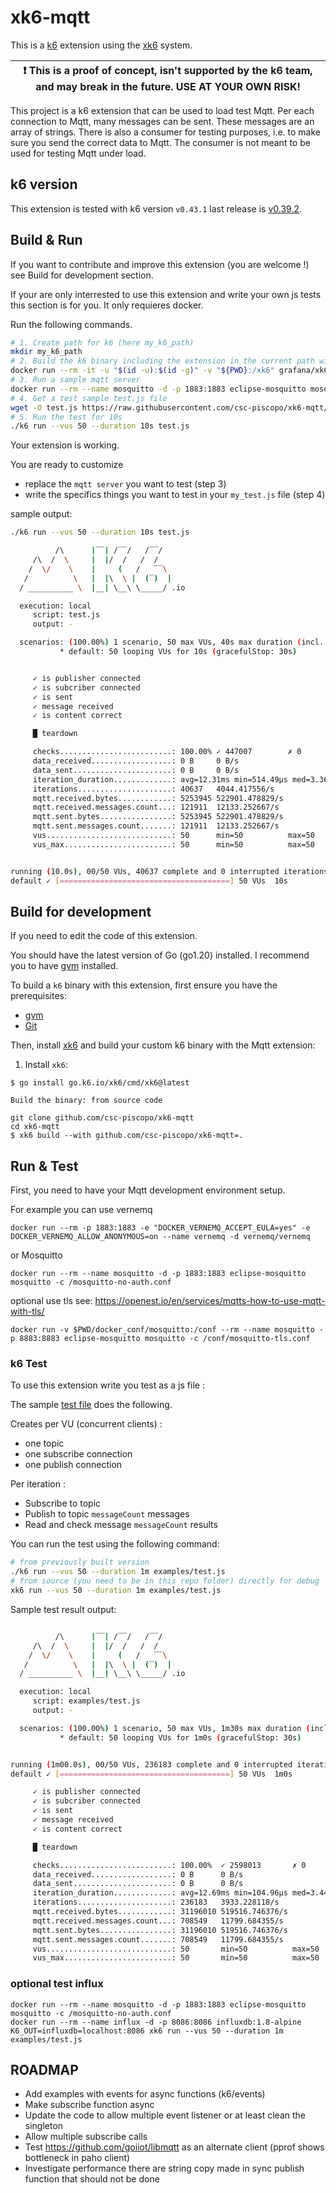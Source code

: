 # xk6-mqtt

This is a [k6](https://go.k6.io/k6) extension using the [xk6](https://github.com/grafana/xk6) system.

| :exclamation: This is a proof of concept, isn't supported by the k6 team, and may break in the future. USE AT YOUR OWN RISK! |
| ---------------------------------------------------------------------------------------------------------------------------- |

This project is a k6 extension that can be used to load test Mqtt.
Per each connection to Mqtt, many messages can be sent. These messages are an array of strings.
There is also a consumer for testing purposes, i.e. to make sure you send the correct data to Mqtt.
The consumer is not meant to be used for testing Mqtt under load.

## k6 version

This extension is tested with k6 version `v0.43.1` last release is [v0.39.2](https://github.com/csc-piscopo/xk6-mqtt/releases/tag/v0.39.2).


## Build & Run

If you want to contribute and improve this extension (you are welcome !) see Build for development section.

If your are only interrested to use this extension and write your own js tests this section is for you.
It only requieres docker.

Run the following commands.

```bash
# 1. Create path for k6 (here my_k6_path)
mkdir my_k6_path
# 2. Build the k6 binary including the extension in the current path with
docker run --rm -it -u "$(id -u):$(id -g)" -v "${PWD}:/xk6" grafana/xk6 build v0.43.1 --with github.com/csc-piscopo/xk6-mqtt@v0.39.2
# 3. Run a sample mqtt server
docker run --rm --name mosquitto -d -p 1883:1883 eclipse-mosquitto mosquitto -c /mosquitto-no-auth.conf
# 4. Get a test sample test.js file
wget -O test.js https://raw.githubusercontent.com/csc-piscopo/xk6-mqtt/main/examples/test.js
# 5. Run the test for 10s
./k6 run --vus 50 --duration 10s test.js
```

Your extension is working.

You are ready to customize
- replace the `mqtt server` you want to test (step 3)
- write the specifics things you want to test in your `my_test.js` file (step 4)


sample output:

```bash
./k6 run --vus 50 --duration 10s test.js

          /\      |‾‾| /‾‾/   /‾‾/
     /\  /  \     |  |/  /   /  /
    /  \/    \    |     (   /   ‾‾\
   /          \   |  |\  \ |  (‾)  |
  / __________ \  |__| \__\ \_____/ .io

  execution: local
     script: test.js
     output: -

  scenarios: (100.00%) 1 scenario, 50 max VUs, 40s max duration (incl. graceful stop):
           * default: 50 looping VUs for 10s (gracefulStop: 30s)


     ✓ is publisher connected
     ✓ is subcriber connected
     ✓ is sent
     ✓ message received
     ✓ is content correct

     █ teardown

     checks.........................: 100.00% ✓ 447007        ✗ 0
     data_received..................: 0 B     0 B/s
     data_sent......................: 0 B     0 B/s
     iteration_duration.............: avg=12.31ms min=514.49µs med=3.36ms max=79.2ms p(90)=44.25ms p(95)=46.17ms
     iterations.....................: 40637   4044.417556/s
     mqtt.received.bytes............: 5253945 522901.478829/s
     mqtt.received.messages.count...: 121911  12133.252667/s
     mqtt.sent.bytes................: 5253945 522901.478829/s
     mqtt.sent.messages.count.......: 121911  12133.252667/s
     vus............................: 50      min=50          max=50
     vus_max........................: 50      min=50          max=50


running (10.0s), 00/50 VUs, 40637 complete and 0 interrupted iterations
default ✓ [======================================] 50 VUs  10s
```

## Build for development

If you need to edit the code of this extension.

You should have the latest version of Go (go1.20) installed.
I recommend you to have [gvm](https://github.com/moovweb/gvm) installed.

To build a `k6` binary with this extension, first ensure you have the prerequisites:

- [gvm](https://github.com/moovweb/gvm)
- [Git](https://git-scm.com/)

Then, install [xk6](https://github.com/grafana/xk6) and build your custom k6 binary with the Mqtt extension:

1. Install `xk6`:
  ```shell
  $ go install go.k6.io/xk6/cmd/xk6@latest
  ```

    Build the binary: from source code
  ```shell
  git clone github.com/csc-piscopo/xk6-mqtt
  cd xk6-mqtt
  $ xk6 build --with github.com/csc-piscopo/xk6-mqtt=.
  ```

## Run & Test

First, you need to have your Mqtt development environment setup.

For example you can use vernemq

```
docker run --rm -p 1883:1883 -e "DOCKER_VERNEMQ_ACCEPT_EULA=yes" -e DOCKER_VERNEMQ_ALLOW_ANONYMOUS=on --name vernemq -d vernemq/vernemq
```

or Mosquitto

```
docker run --rm --name mosquitto -d -p 1883:1883 eclipse-mosquitto mosquitto -c /mosquitto-no-auth.conf
```

optional use tls see: https://openest.io/en/services/mqtts-how-to-use-mqtt-with-tls/

```
docker run -v $PWD/docker_conf/mosquitto:/conf --rm --name mosquitto -p 8883:8883 eclipse-mosquitto mosquitto -c /conf/mosquitto-tls.conf
```

### k6 Test

To use this extension write you test as a js file :

The sample [test file](examples/test.js) does the following.

Creates per VU (concurrent clients) :
- one topic
- one subscribe connection
- one publish connection

Per iteration :
- Subscribe to topic
- Publish to topic `messageCount` messages
- Read and check message `messageCount` results

You can run the test using the following command:

```bash
# from previously built version
./k6 run --vus 50 --duration 1m examples/test.js
# from source (you need to be in this repo folder) directly for debug
xk6 run --vus 50 --duration 1m examples/test.js
```

Sample test result output:

```bash

          /\      |‾‾| /‾‾/   /‾‾/
     /\  /  \     |  |/  /   /  /
    /  \/    \    |     (   /   ‾‾\
   /          \   |  |\  \ |  (‾)  |
  / __________ \  |__| \__\ \_____/ .io

  execution: local
     script: examples/test.js
     output: -

  scenarios: (100.00%) 1 scenario, 50 max VUs, 1m30s max duration (incl. graceful stop):
           * default: 50 looping VUs for 1m0s (gracefulStop: 30s)


running (1m00.0s), 00/50 VUs, 236183 complete and 0 interrupted iterations
default ✓ [======================================] 50 VUs  1m0s

     ✓ is publisher connected
     ✓ is subcriber connected
     ✓ is sent
     ✓ message received
     ✓ is content correct

     █ teardown

     checks.........................: 100.00%  ✓ 2598013       ✗ 0
     data_received..................: 0 B      0 B/s
     data_sent......................: 0 B      0 B/s
     iteration_duration.............: avg=12.69ms min=104.96µs med=3.44ms max=92.4ms p(90)=44.18ms p(95)=46.17ms
     iterations.....................: 236183   3933.228118/s
     mqtt.received.bytes............: 31196010 519516.746376/s
     mqtt.received.messages.count...: 708549   11799.684355/s
     mqtt.sent.bytes................: 31196010 519516.746376/s
     mqtt.sent.messages.count.......: 708549   11799.684355/s
     vus............................: 50       min=50          max=50
     vus_max........................: 50       min=50          max=50


```

### optional test influx

```
docker run --rm --name mosquitto -d -p 1883:1883 eclipse-mosquitto mosquitto -c /mosquitto-no-auth.conf
docker run --rm --name influx -d -p 8086:8086 influxdb:1.8-alpine
K6_OUT=influxdb=localhost:8086 xk6 run --vus 50 --duration 1m examples/test.js
```

## ROADMAP

- Add examples with events for async functions (k6/events)
- Make subscribe function async
- Update the code to allow multiple event listener or at least clean the singleton
- Allow multiple subscribe calls
- Test https://github.com/goiiot/libmqtt as an alternate client (pprof shows bottleneck in paho client)
- Investigate performance there are string copy made in sync publish function that should not be done
